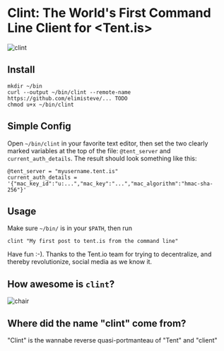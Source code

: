# Clint: The World's First Command Line Client for <Tent.is>

![clint](http://i.imgflip.com/3rfu.jpg)

## Install

    mkdir ~/bin
    curl --output ~/bin/clint --remote-name https://github.com/elimisteve/... TODO
    chmod u+x ~/bin/clint


## Simple Config

Open `~/bin/clint` in your favorite text editor, then set the two
clearly marked variables at the top of the file: `@tent_server` and
`current_auth_details`.  The result should look something like this:

    @tent_server = "myusername.tent.is"
    current_auth_details = '{"mac_key_id":"u:...","mac_key":"...","mac_algorithm":"hmac-sha-256"}'


## Usage

Make sure `~/bin/` is in your `$PATH`, then run

    clint "My first post to tent.is from the command line"

Have fun :-).  Thanks to the Tent.io team for trying to decentralize,
and thereby revolutionize, social media as we know it.


## How awesome is `clint`?

![chair](http://i.imgflip.com/3rg4.jpg)


## Where did the name "clint" come from?

"Clint" is the wannabe reverse quasi-portmanteau of "Tent" and
"client"
